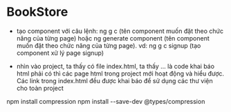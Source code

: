 # BookStore

- tạo component với câu lệnh: ng g c (tên component muốn đặt theo chức năng của từng page) hoặc ng generate component (tên component muốn đặt theo chức năng của từng page).
vd: ng g c signup (tạo component xử lý page signup)

- nhìn vào project, ta thấy có file index.html, ta thấy <!doctype html>... là code khai báo html phải có thì các page html trong project mới hoạt động và hiểu được. Các link trong index.html đều được khai báo để sử dụng các thư viện cho toàn project

npm install compression
npm install --save-dev @types/compression
